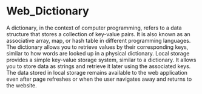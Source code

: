 # Web_Dictionary
A dictionary, in the context of computer programming, refers to a data structure that stores a collection of key-value pairs. It is also known as an associative array, map, or hash table in different programming languages. The dictionary allows you to retrieve values by their corresponding keys, similar to how words are looked up in a physical dictionary.
Local storage provides a simple key-value storage system, similar to a dictionary. It allows you to store data as strings and retrieve it later using the associated keys. The data stored in local storage remains available to the web application even after page refreshes or when the user navigates away and returns to the website.

